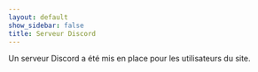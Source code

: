 ```yaml
---
layout: default
show_sidebar: false
title: Serveur Discord
---
```


<meta http-equiv="refresh" content="0; url=https://thelinuxcamp.github.io/discord/">
<link rel="canonical" href="https://thelinuxcamp.github.io/discord/"/>

Un serveur Discord a été mis en place pour les utilisateurs du site.

&nbsp;
&nbsp;

<script type="text/javascript" src="//cdn.jsdelivr.net/gh/restingcoder/discord-widget@1.1/discord-widget.min.js"></script>
<script type="text/javascript">
    discordWidget.init({
        serverId: '638374749688561664',
        title: 'Techlovers',
        join: true,
        joinText: 'Rejoindre le serveur',
        alphabetical: false,
        theme: 'dark',
        hideChannels: ['Chat des rédacteurs'],
        showAllUsers: true,
        allUsersDefaultState: true,
        showNick: false,
        userName: '',
        useCDN: true
    });
    discordWidget.render();
</script>
<div class="discord-widget"></div>